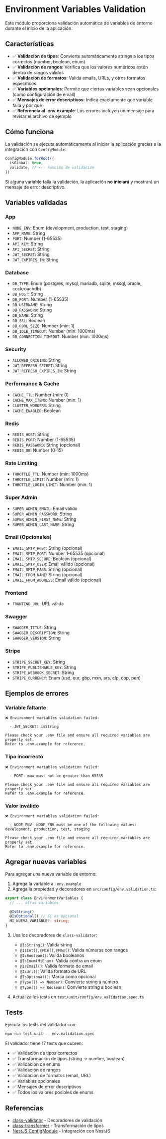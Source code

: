 # Environment Variables Validation

Este módulo proporciona validación automática de variables de entorno durante el inicio de la aplicación.

## Características

- ✅ **Validación de tipos**: Convierte automáticamente strings a los tipos correctos (number, boolean, enum)
- ✅ **Validación de rangos**: Verifica que los valores numéricos estén dentro de rangos válidos
- ✅ **Validación de formatos**: Valida emails, URLs, y otros formatos específicos
- ✅ **Variables opcionales**: Permite que ciertas variables sean opcionales (como configuración de email)
- ✅ **Mensajes de error descriptivos**: Indica exactamente qué variable falla y por qué
- ✅ **Referencia al .env.example**: Los errores incluyen un mensaje para revisar el archivo de ejemplo

## Cómo funciona

La validación se ejecuta automáticamente al iniciar la aplicación gracias a la integración con `ConfigModule`:

```typescript
ConfigModule.forRoot({
  isGlobal: true,
  validate, // <-- Función de validación
})
```

Si alguna variable falla la validación, la aplicación **no iniciará** y mostrará un mensaje de error descriptivo.

## Variables validadas

### App
- `NODE_ENV`: Enum (development, production, test, staging)
- `APP_NAME`: String
- `PORT`: Number (1-65535)
- `API_KEY`: String
- `API_SECRET`: String
- `JWT_SECRET`: String
- `JWT_EXPIRES_IN`: String

### Database
- `DB_TYPE`: Enum (postgres, mysql, mariadb, sqlite, mssql, oracle, cockroachdb)
- `DB_HOST`: String
- `DB_PORT`: Number (1-65535)
- `DB_USERNAME`: String
- `DB_PASSWORD`: String
- `DB_NAME`: String
- `DB_SSL`: Boolean
- `DB_POOL_SIZE`: Number (min: 1)
- `DB_IDLE_TIMEOUT`: Number (min: 1000ms)
- `DB_CONNECTION_TIMEOUT`: Number (min: 1000ms)

### Security
- `ALLOWED_ORIGINS`: String
- `JWT_REFRESH_SECRET`: String
- `JWT_REFRESH_EXPIRES_IN`: String

### Performance & Cache
- `CACHE_TTL`: Number (min: 0)
- `CACHE_MAX_ITEMS`: Number (min: 1)
- `CLUSTER_WORKERS`: String
- `CACHE_ENABLED`: Boolean

### Redis
- `REDIS_HOST`: String
- `REDIS_PORT`: Number (1-65535)
- `REDIS_PASSWORD`: String (opcional)
- `REDIS_DB`: Number (0-15)

### Rate Limiting
- `THROTTLE_TTL`: Number (min: 1000ms)
- `THROTTLE_LIMIT`: Number (min: 1)
- `THROTTLE_LOGIN_LIMIT`: Number (min: 1)

### Super Admin
- `SUPER_ADMIN_EMAIL`: Email válido
- `SUPER_ADMIN_PASSWORD`: String
- `SUPER_ADMIN_FIRST_NAME`: String
- `SUPER_ADMIN_LAST_NAME`: String

### Email (Opcionales)
- `EMAIL_SMTP_HOST`: String (opcional)
- `EMAIL_SMTP_PORT`: Number 1-65535 (opcional)
- `EMAIL_SMTP_SECURE`: Boolean (opcional)
- `EMAIL_SMTP_USER`: Email válido (opcional)
- `EMAIL_SMTP_PASS`: String (opcional)
- `EMAIL_FROM_NAME`: String (opcional)
- `EMAIL_FROM_ADDRESS`: Email válido (opcional)

### Frontend
- `FRONTEND_URL`: URL válida

### Swagger
- `SWAGGER_TITLE`: String
- `SWAGGER_DESCRIPTION`: String
- `SWAGGER_VERSION`: String

### Stripe
- `STRIPE_SECRET_KEY`: String
- `STRIPE_PUBLISHABLE_KEY`: String
- `STRIPE_WEBHOOK_SECRET`: String
- `STRIPE_CURRENCY`: Enum (usd, eur, gbp, mxn, ars, clp, cop, pen)

## Ejemplos de errores

### Variable faltante
```
❌ Environment variables validation failed:

  - JWT_SECRET: isString

Please check your .env file and ensure all required variables are properly set.
Refer to .env.example for reference.
```

### Tipo incorrecto
```
❌ Environment variables validation failed:

  - PORT: max must not be greater than 65535

Please check your .env file and ensure all required variables are properly set.
Refer to .env.example for reference.
```

### Valor inválido
```
❌ Environment variables validation failed:

  - NODE_ENV: NODE_ENV must be one of the following values: development, production, test, staging

Please check your .env file and ensure all required variables are properly set.
Refer to .env.example for reference.
```

## Agregar nuevas variables

Para agregar una nueva variable de entorno:

1. Agrega la variable a `.env.example`
2. Agrega la propiedad y decoradores en `src/config/env.validation.ts`:

```typescript
export class EnvironmentVariables {
  // ... otras variables

  @IsString()
  @IsOptional() // Si es opcional
  MI_NUEVA_VARIABLE?: string;
}
```

3. Usa los decoradores de `class-validator`:
   - `@IsString()`: Valida string
   - `@IsInt()`, `@Min()`, `@Max()`: Valida números con rangos
   - `@IsBoolean()`: Valida booleanos
   - `@IsEnum(MiEnum)`: Valida contra un enum
   - `@IsEmail()`: Valida formato de email
   - `@IsUrl()`: Valida formato de URL
   - `@IsOptional()`: Marca como opcional
   - `@Type(() => Number)`: Convierte string a número
   - `@Type(() => Boolean)`: Convierte string a boolean

4. Actualiza los tests en `test/unit/config/env.validation.spec.ts`

## Tests

Ejecuta los tests del validador con:

```bash
npm run test:unit -- env.validation.spec
```

El validador tiene 17 tests que cubren:
- ✅ Validación de tipos correctos
- ✅ Transformación de tipos (string → number, boolean)
- ✅ Validación de enums
- ✅ Validación de rangos
- ✅ Validación de formatos (email, URL)
- ✅ Variables opcionales
- ✅ Mensajes de error descriptivos
- ✅ Todos los valores posibles de enums

## Referencias

- [class-validator](https://github.com/typestack/class-validator) - Decoradores de validación
- [class-transformer](https://github.com/typestack/class-transformer) - Transformación de tipos
- [NestJS ConfigModule](https://docs.nestjs.com/techniques/configuration#custom-validate-function) - Integración con NestJS
